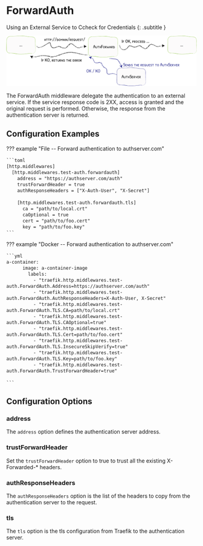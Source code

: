 # ForwardAuth

Using an External Service to Ccheck for Credentials
{: .subtitle }

![AuthForward](../assets/img/middleware/authforward.png)

The ForwardAuth middleware delegate the authentication to an external service.
If the service response code is 2XX, access is granted and the original request is performed.
Otherwise, the response from the authentication server is returned.

## Configuration Examples

??? example "File -- Forward authentication to authserver.com"

    ```toml
    [http.middlewares]
      [http.middlewares.test-auth.forwardauth]
        address = "https://authserver.com/auth"
        trustForwardHeader = true
        authResponseHeaders = ["X-Auth-User", "X-Secret"]

        [http.middlewares.test-auth.forwardauth.tls]
          ca = "path/to/local.crt"
          caOptional = true
          cert = "path/to/foo.cert"
          key = "path/to/foo.key"      
    ```

??? example "Docker -- Forward authentication to authserver.com"

    ```yml
    a-container:
          image: a-container-image 
            labels:
              - "traefik.http.middlewares.test-auth.ForwardAuth.Address=https://authserver.com/auth"
              - "traefik.http.middlewares.test-auth.ForwardAuth.AuthResponseHeaders=X-Auth-User, X-Secret"
              - "traefik.http.middlewares.test-auth.ForwardAuth.TLS.CA=path/to/local.crt"
              - "traefik.http.middlewares.test-auth.ForwardAuth.TLS.CAOptional=true"
              - "traefik.http.middlewares.test-auth.ForwardAuth.TLS.Cert=path/to/foo.cert"
              - "traefik.http.middlewares.test-auth.ForwardAuth.TLS.InsecureSkipVerify=true"
              - "traefik.http.middlewares.test-auth.ForwardAuth.TLS.Key=path/to/foo.key"
              - "traefik.http.middlewares.test-auth.ForwardAuth.TrustForwardHeader=true"
              		
    ```

## Configuration Options

### address

The `address` option defines the authentication server address.

### trustForwardHeader

Set the `trustForwardHeader` option to true to trust all the existing X-Forwarded-* headers.

### authResponseHeaders

The `authResponseHeaders` option is the list of the headers to copy from the authentication server to the request.

### tls

The `tls` option is the tls configuration from Traefik to the authentication server.
